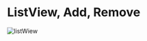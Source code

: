 # ListView, Add, Remove
![listWiew](https://user-images.githubusercontent.com/17321075/139528184-5037c310-8575-448e-b338-1e9b786d5d14.JPG)
